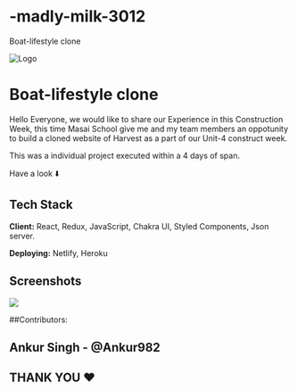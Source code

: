 # -madly-milk-3012
Boat-lifestyle clone

![Logo](http://www.pngimagesfree.com/LOGO/B/Boat-music/boat-music-logo_png-vector-white.png)


# Boat-lifestyle clone

Hello Everyone,  we would like to share our Experience in this Construction Week, this time Masai School give me and my team members an oppotunity to build a cloned website of Harvest as a part of our Unit-4 construct week.

This was a individual project executed within a 4 days of span.


Have a look ⬇️



## Tech Stack

**Client:**  React, Redux, JavaScript, Chakra UI, Styled Components, Json server.

**Deploying:** Netlify, Heroku





## Screenshots

![](https://github.com/Your_Repository_Name/Your_GIF_Name.gif)









##Contributors:
## Ankur Singh  -   @Ankur982



## THANK YOU ❤️
